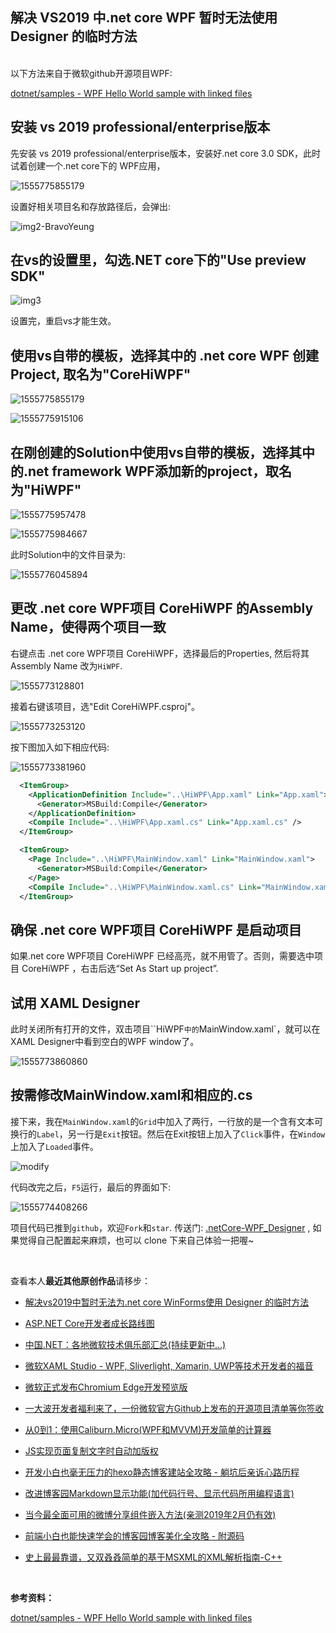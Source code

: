## 解决 VS2019 中.net core WPF 暂时无法使用 Designer 的临时方法

<br>
以下方法来自于微软github开源项目WPF:

[dotnet/samples - WPF Hello World sample with linked files](https://github.com/dotnet/samples/tree/master/wpf/HelloWorld-WithLinkedFiles)



## 安装 vs 2019 professional/enterprise版本

先安装 vs 2019 professional/enterprise版本，安装好.net core 3.0 SDK，此时试着创建一个.net core下的 WPF应用，

![1555775855179](./screenShots/1555775855179.png)

设置好相关项目名和存放路径后，会弹出:

![img2-BravoYeung](https://github.com/yanglr/.netCore-WinForms_Designer/raw/master/screenShots/p2.jpg)



## 在vs的设置里，勾选.NET core下的"Use preview SDK"

![img3](https://github.com/yanglr/.netCore-WinForms_Designer/blob/master/screenShots/p3.jpg)


设置完，重启vs才能生效。

## 使用vs自带的模板，选择其中的 .net core WPF 创建Project, 取名为"CoreHiWPF"

![1555775855179](./screenShots/1555775855179.png)



![1555775915106](./screenShots/1555775915106.png)



## 在刚创建的Solution中使用vs自带的模板，选择其中的.net framework WPF添加新的project，取名为"HiWPF"

![1555775957478](./screenShots/1555775957478.png)



![1555775984667](./screenShots/1555775984667.png)



此时Solution中的文件目录为:

![1555776045894](./screenShots/1555776045894.png)



## 更改 .net core WPF项目 CoreHiWPF 的Assembly Name，使得两个项目一致

右键点击 .net core WPF项目 CoreHiWPF，选择最后的Properties, 然后将其Assembly Name 改为`HiWPF`.

![1555773128801](./screenShots/1555773128801.png)



接着右键该项目，选"Edit CoreHiWPF.csproj"。

![1555773253120](./screenShots/1555773253120.png)



按下图加入如下相应代码:

![1555773381960](./screenShots/1555773381960.png)




```xml
  <ItemGroup>
    <ApplicationDefinition Include="..\HiWPF\App.xaml" Link="App.xaml">
      <Generator>MSBuild:Compile</Generator>
    </ApplicationDefinition>
    <Compile Include="..\HiWPF\App.xaml.cs" Link="App.xaml.cs" />
  </ItemGroup>

  <ItemGroup>
    <Page Include="..\HiWPF\MainWindow.xaml" Link="MainWindow.xaml">
      <Generator>MSBuild:Compile</Generator>
    </Page>
    <Compile Include="..\HiWPF\MainWindow.xaml.cs" Link="MainWindow.xaml.cs" />
  </ItemGroup>
```



## 确保 .net core WPF项目 CoreHiWPF 是启动项目

如果.net core WPF项目 CoreHiWPF 已经高亮，就不用管了。否则，需要选中项目 CoreHiWPF ，右击后选“Set As Start up project”.



## 试用 XAML Designer

此时关闭所有打开的文件，双击项目``HiWPF`中的`MainWindow.xaml`，就可以在XAML Designer中看到空白的WPF window了。

![1555773860860](./screenShots/1555773860860.png)



## 按需修改MainWindow.xaml和相应的.cs

接下来，我在`MainWindow.xaml`的`Grid`中加入了两行，一行放的是一个含有文本可换行的`Label`，另一行是`Exit`按钮。然后在Exit按钮上加入了`Click`事件，在`Window`上加入了`Loaded`事件。

![modify](./screenShots/modify.gif)

代码改完之后，`F5`运行，最后的界面如下:

![1555774408266](./screenShots/1555774408266.png)



项目代码已推到`github`，欢迎`Fork`和`star`.
传送门: [.netCore-WPF_Designer](https://github.com/yanglr/.netCore-WPF_Designer) , 如果觉得自己配置起来麻烦，也可以 clone 下来自己体验一把喔~

<br>

查看本人**最近其他原创作品**请移步：
* [解决vs2019中暂时无法为.net core WinForms使用 Designer 的临时方法](https://www.cnblogs.com/enjoy233/p/workaround_to_use_the_designer_in_winForms_Core_App.html)

* [ASP.NET Core开发者成长路线图](https://www.cnblogs.com/enjoy233/p/AspNetCore_developer_roadmap.html)

* [中国.NET：各地微软技术俱乐部汇总(持续更新中...)](https://www.cnblogs.com/enjoy233/p/China_dotNetClub_list.html)

* [微软XAML Studio - WPF, Sliverlight, Xamarin, UWP等技术开发者的福音](https://www.cnblogs.com/enjoy233/p/10569205.html)

* [微软正式发布Chromium Edge开发预览版](https://www.cnblogs.com/enjoy233/p/microsoft_release_chromium_edge_dev.html)

* [一大波开发者福利来了，一份微软官方Github上发布的开源项目清单等你签收](https://www.cnblogs.com/enjoy233/p/developer-benefits_github-open-source-projects-of-microsoft.html)

* [从0到1：使用Caliburn.Micro(WPF和MVVM)开发简单的计算器](https://www.cnblogs.com/enjoy233/p/10586651.html)

* [JS实现页面复制文字时自动加版权](https://www.cnblogs.com/enjoy233/p/10480918.html)

* [开发小白也毫无压力的hexo静态博客建站全攻略 - 躺坑后亲诉心路历程](https://www.cnblogs.com/enjoy233/p/10468996.html)

* [改进博客园Markdown显示功能(加代码行号、显示代码所用编程语言)](https://www.cnblogs.com/enjoy233/p/10410089.html)

* [当今最全面可用的微博分享组件嵌入方法(亲测2019年2月仍有效)](https://www.cnblogs.com/enjoy233/p/10349500.html)

* [前端小白也能快速学会的博客园博客美化全攻略 - 附源码](https://www.cnblogs.com/enjoy233/p/10328361.html)

* [史上最最靠谱，又双叒叒简单的基于MSXML的XML解析指南-C++](https://www.cnblogs.com/enjoy233/p/10298236.html)

<br>


**参考资料：**

[dotnet/samples - WPF Hello World sample with linked files](https://github.com/dotnet/samples/tree/master/wpf/HelloWorld-WithLinkedFiles)
